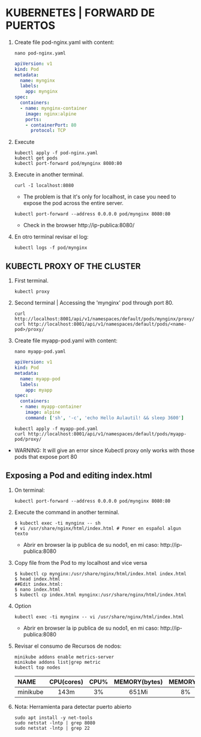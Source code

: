 # KUBERNETES | FORWARD DE PUERTOS

1. Create file pod-nginx.yaml with content:

    ```console
    nano pod-nginx.yaml
    ```

    ```yaml
    apiVersion: v1
    kind: Pod
    metadata:
      name: mynginx
      labels:
        app: mynginx
    spec:
      containers:
      - name: mynginx-container
        image: nginx:alpine
        ports:
        - containerPort: 80
          protocol: TCP
    ```

2. Execute

    ```console
    kubectl apply -f pod-nginx.yaml
    kubectl get pods
    kubectl port-forward pod/mynginx 8080:80
    ```

3. Execute in another terminal.

    ```console
    curl -I localhost:8080
    ```

   - The problem is that it's only for localhost, in case you need to expose the pod across the entire server.

    ```console
    kubectl port-forward --address 0.0.0.0 pod/mynginx 8080:80
    ```

    - Check in the browser http://ip-publica:8080/

4. En otro terminal revisar el log:

    ```console
    kubectl logs -f pod/mynginx
    ```

## KUBECTL PROXY OF THE CLUSTER

1. First terminal.

    ```console
    kubectl proxy
    ```

2. Second terminal | Accessing the 'mynginx' pod through port 80.

    ```console
    curl http://localhost:8001/api/v1/namespaces/default/pods/mynginx/proxy/
    curl http://localhost:8001/api/v1/namespaces/default/pods/<name-pod>/proxy/
    ```

3. Create file myapp-pod.yaml with content:

    ```console
    nano myapp-pod.yaml
    ```

    ```yaml
    apiVersion: v1
    kind: Pod
    metadata:
      name: myapp-pod
      labels:
        app: myapp
    spec:
      containers:
      - name: myapp-container
        image: alpine
        command: ['sh', '-c', 'echo Hello Aulautil! && sleep 3600']
    ```

    ```console
    kubectl apply -f myapp-pod.yaml
    curl http://localhost:8001/api/v1/namespaces/default/pods/myapp-pod/proxy/
    ```

- WARNING: It will give an error since Kubectl proxy only works with those pods that expose port 80

## Exposing a Pod and editing index.html

1. On terminal:

    ```console
    kubectl port-forward --address 0.0.0.0 pod/mynginx 8080:80
    ```

2. Execute the command in another terminal.

    ```console
    $ kubectl exec -ti mynginx -- sh
    # vi /usr/share/nginx/html/index.html # Poner en español algun texto
    ```

    - Abrir en browser la ip publica de su nodo1, en mi caso: http://ip-publica:8080

3. Copy file from the Pod to my localhost and vice versa

    ```console
    $ kubectl cp mynginx:/usr/share/nginx/html/index.html index.html
    $ head index.html
    ##Edit index.html:
    $ nano index.html
    $ kubectl cp index.html mynginx:/usr/share/nginx/html/index.html
    ```

4. Option

    ```console
    kubectl exec -ti mynginx -- vi /usr/share/nginx/html/index.html
    ```

    - Abrir en browser la ip publica de su nodo1, en mi caso: http://ip-publica:8080

5. Revisar el consumo de Recursos de nodos:

    ```console
    minikube addons enable metrics-server
    minikube addons list|grep metric
    kubectl top nodes
    ```

    | NAME      | CPU(cores) |  CPU% |  MEMORY(bytes) |  MEMORY% |
    | :-------- |:----------:|:-----:|:--------------:|:--------:|
    | minikube  | 143m       |  3%   |  651Mi         |  8%      |

6. Nota: Herramienta para detectar puerto abierto

    ```console
    sudo apt install -y net-tools
    sudo netstat -lntp | grep 8080
    sudo netstat -lntp | grep 22
    ```
